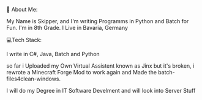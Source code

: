💫 About Me:

My Name is Skipper, and I'm writing Programms in Python and Batch for Fun. I'm in 8th Grade. I Live in Bavaria, Germany

💻Tech Stack:

I write in C#, Java, Batch and Python

so far i Uploaded my Own Virtual Assistent known as Jinx but it's broken, i rewrote a Minecraft Forge Mod to work again and Made the batch-files4clean-windows.

I will do my Degree in IT Software Develment and will look into Server Stuff
